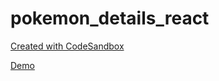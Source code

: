 # pokemon_details_react

<a href="https://codesandbox.io/s/github/agarwalmohit43/pokemon_details_react/tree/main/">Created with CodeSandbox</a>

<a href="https://dbzypr.csb.app/">Demo</a>
